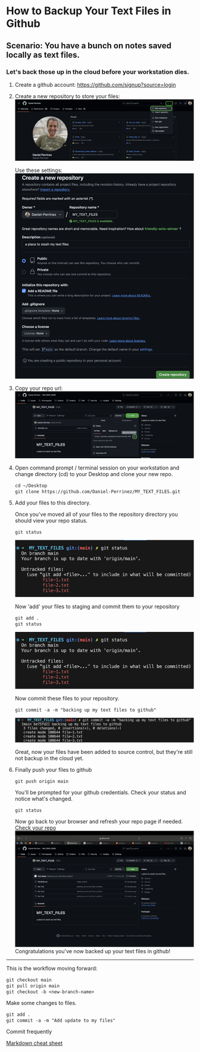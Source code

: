 # How to Backup Your Text Files in Github
## Scenario: You have a bunch on notes saved locally as text files.
### Let's back those up in the cloud before your workstation dies.

1. Create a github account: 
    https://github.com/signup?source=login

2. Create a new repository to store your files:
    ![Create a new repository to store your files](img/create-new-repo-1.png)

    Use these settings:
    ![Create a new repository to store your files](img/create-new-repo-2.png)

3. Copy your repo url:
    ![Copy your repo url](img/copy-repo-url.png)

4. Open command prompt / terminal session on your workstation and
    change directory (cd) to your Desktop and clone your new repo.
    ```
    cd ~/Desktop
    git clone https://github.com/Daniel-Perrinez/MY_TEXT_FILES.git
    ```

5. Add your files to this directory.

    Once you've moved all of your files to the repository directory you should view your repo status.
    ```
    git status
    ```
    ![Copy your repo url](img/git-status.png)

    Now 'add' your files to staging and commit them to your repository
    ```
    git add .
    git status
    ```
    ![Copy your repo url](img/git-status.png)

    Now commit these files to your repository.
    ```
    git commit -a -m "backing up my text files to github"
    ```
    ![Copy your repo url](img/git-commit.png)
    
    Great, now your files have been added to source control, but they're still not backup in the cloud yet.

6. Finally push your files to github
    ```
    git push origin main
    ```
    You'll be prompted for your github credentials.
    Check your status and notice what's changed.
    ```
    git status
    ```

    Now go back to your browser and refresh your repo page if needed.
    [Check your repo](https://github.com/Daniel-Perrinez/MY_TEXT_FILES)
    ![Copy your repo url](img/check-your-repo.png)
    Congratulations you've now backed up your text files in github!


--- 

This is the workflow moving forward:
```
git checkout main
git pull origin main
git checkout -b <new-branch-name>
```

Make some changes to files.
```
git add .
git commit -a -m "Add update to my files"
```
Commit frequently

[Markdown cheat sheet](https://www.markdownguide.org/cheat-sheet/)